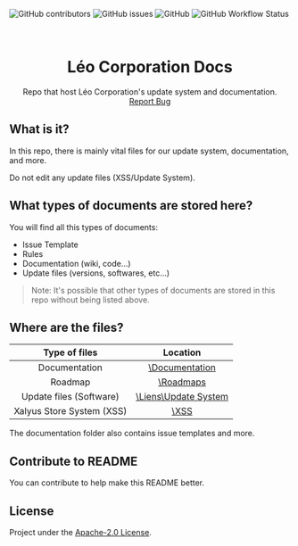 ![GitHub contributors](https://img.shields.io/github/contributors/Leo-Corporation/LeoCorp-Docs)
![GitHub issues](https://img.shields.io/github/issues/Leo-Corporation/LeoCorp-Docs) 
![GitHub](https://img.shields.io/github/license/Leo-Corporation/LeoCorp-Docs)
![GitHub Workflow Status](https://img.shields.io/github/workflow/status/Leo-Corporation/LeoCorp-Docs/Check%20markdown%20links)

<br />
<p align="center">
  <h1 align="center">Léo Corporation Docs</h3>

  <p align="center">
    Repo that host Léo Corporation's update system and documentation.
    <br />
    <a href="https://github.com/Leo-Corporation/LeoCorp-Docs/issues/new?assignees=&labels=bug&template=bug_report.md&title=%5BBug%5D+">Report Bug</a>
  </p>
</p>

## What is it?
In this repo, there is mainly vital files for our update system, documentation, and more.

Do not edit any update files (XSS/Update System).
## What types of documents are stored here?
You will find all this types of documents:
- Issue Template
- Rules
- Documentation (wiki, code...)
- Update files (versions, softwares, etc...)

> Note: It's possible that other types of documents are stored in this repo without being listed above.

## Where are the files?

| Type of files | Location |
| :-----------: | :------: |
| Documentation | [\Documentation](https://github.com/Leo-Corporation/LeoCorp-Docs/tree/master/Documentation) |
| Roadmap | [\Roadmaps](https://github.com/Leo-Corporation/LeoCorp-Docs/tree/master/Roadmaps)
| Update files (Software) | [\Liens\Update System](https://github.com/Leo-Corporation/LeoCorp-Docs/tree/master/Liens/Update%20System) |
| Xalyus Store System (XSS) | [\XSS](https://github.com/Leo-Corporation/LeoCorp-Docs/tree/master/XSS) |


The documentation folder also contains issue templates and more.

## Contribute to README
You can contribute to help make this README better.

## License
Project under the [Apache-2.0 License](https://github.com/Leo-Corporation/LeoCorp-Docs/blob/master/LICENSE).

